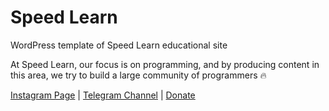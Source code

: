 # Speed Learn
WordPress template of Speed Learn educational site 

<p>At Speed Learn, our focus is on programming, and by producing content in this area, we try to build a large community of programmers 🔥</p>

<a href="https://www.instagram.com/speedlearn_official/">Instagram Page</a>   |   <a href="https://www.t.me/speedlearn_official/">Telegram Channel</a>   |   <a href="https://hamibash.com/hosseinakbari">Donate</a>
